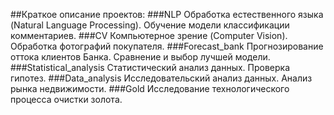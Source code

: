 ##Краткое описание проектов:
###NLP
Обработка естественного языка (Natural Language Processing). Обучение модели классификации комментариев.
###CV
Компьютерное зрение (Computer Vision). Обработка фотографий покупателя.
###Forecast_bank
Прогнозирование оттока клиентов Банка. Сравнение и выбор лучшей модели.
###Statistical_analysis
Статистический анализ данных. Проверка гипотез.
###Data_analysis
Исследовательский анализ данных. Анализ рынка недвижимости.
###Gold
Исследование технологического процесса очистки золота.








